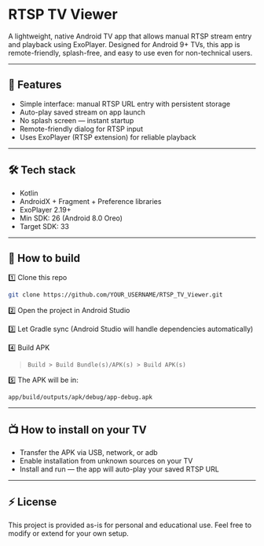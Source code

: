 # RTSP TV Viewer  

A lightweight, native Android TV app that allows manual RTSP stream entry and playback using ExoPlayer. Designed for Android 9+ TVs, this app is remote-friendly, splash-free, and easy to use even for non-technical users.  

---

## 🎯 Features  

- Simple interface: manual RTSP URL entry with persistent storage  
- Auto-play saved stream on app launch  
- No splash screen — instant startup  
- Remote-friendly dialog for RTSP input  
- Uses ExoPlayer (RTSP extension) for reliable playback  

---

## 🛠 Tech stack  

- Kotlin  
- AndroidX + Fragment + Preference libraries  
- ExoPlayer 2.19+  
- Min SDK: 26 (Android 8.0 Oreo)  
- Target SDK: 33  

---

## 🚀 How to build  

1️⃣ Clone this repo  
```bash
git clone https://github.com/YOUR_USERNAME/RTSP_TV_Viewer.git
```  

2️⃣ Open the project in Android Studio  

3️⃣ Let Gradle sync (Android Studio will handle dependencies automatically)  

4️⃣ Build APK  
> `Build > Build Bundle(s)/APK(s) > Build APK(s)`  

5️⃣ The APK will be in:  
```
app/build/outputs/apk/debug/app-debug.apk
```

---

## 📺 How to install on your TV  

- Transfer the APK via USB, network, or adb  
- Enable installation from unknown sources on your TV  
- Install and run — the app will auto-play your saved RTSP URL  

---

## ⚡ License  

This project is provided as-is for personal and educational use. Feel free to modify or extend for your own setup.  
